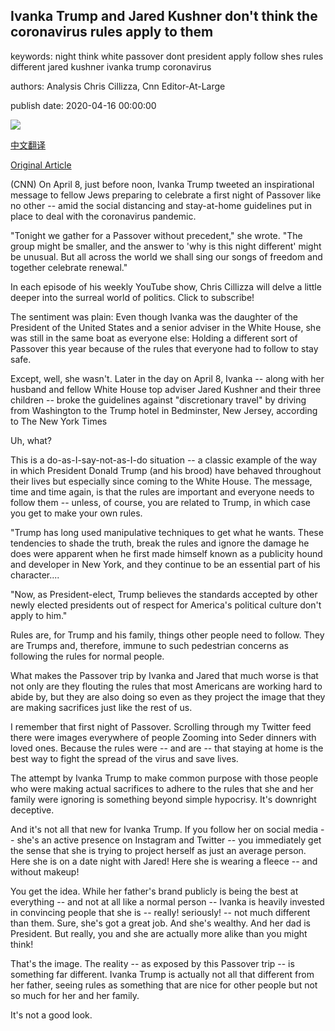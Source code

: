 ## Ivanka Trump and Jared Kushner don't think the coronavirus rules apply to them

keywords: night think white passover dont president apply follow shes rules different jared kushner ivanka trump coronavirus

authors: Analysis Chris Cillizza, Cnn Editor-At-Large

publish date: 2020-04-16 00:00:00

![](https://cdn.cnn.com/cnnnext/dam/assets/181030152742-02-ivanka-trump-jared-kushner-departure-1030-super-tease.jpg)

[中文翻译](Ivanka%20Trump%20and%20Jared%20Kushner%20don%27t%20think%20the%20coronavirus%20rules%20apply%20to%20them_zh.md)

[Original Article](https://edition.cnn.com/2020/04/16/politics/ivanka-trump-jared-kushner-passover/index.html)

(CNN) On April 8, just before noon, Ivanka Trump tweeted an inspirational message to fellow Jews preparing to celebrate a first night of Passover like no other -- amid the social distancing and stay-at-home guidelines put in place to deal with the coronavirus pandemic.

"Tonight we gather for a Passover without precedent," she wrote. "The group might be smaller, and the answer to 'why is this night different' might be unusual. But all across the world we shall sing our songs of freedom and together celebrate renewal."

In each episode of his weekly YouTube show, Chris Cillizza will delve a little deeper into the surreal world of politics. Click to subscribe\!

The sentiment was plain: Even though Ivanka was the daughter of the President of the United States and a senior adviser in the White House, she was still in the same boat as everyone else: Holding a different sort of Passover this year because of the rules that everyone had to follow to stay safe.

Except, well, she wasn't. Later in the day on April 8, Ivanka -- along with her husband and fellow White House top adviser Jared Kushner and their three children -- broke the guidelines against "discretionary travel" by driving from Washington to the Trump hotel in Bedminster, New Jersey, according to The New York Times

Uh, what?

This is a do-as-I-say-not-as-I-do situation -- a classic example of the way in which President Donald Trump (and his brood) have behaved throughout their lives but especially since coming to the White House. The message, time and time again, is that the rules are important and everyone needs to follow them -- unless, of course, you are related to Trump, in which case you get to make your own rules.

"Trump has long used manipulative techniques to get what he wants. These tendencies to shade the truth, break the rules and ignore the damage he does were apparent when he first made himself known as a publicity hound and developer in New York, and they continue to be an essential part of his character....

"Now, as President-elect, Trump believes the standards accepted by other newly elected presidents out of respect for America's political culture don't apply to him."

Rules are, for Trump and his family, things other people need to follow. They are Trumps and, therefore, immune to such pedestrian concerns as following the rules for normal people.

What makes the Passover trip by Ivanka and Jared that much worse is that not only are they flouting the rules that most Americans are working hard to abide by, but they are also doing so even as they project the image that they are making sacrifices just like the rest of us.

I remember that first night of Passover. Scrolling through my Twitter feed there were images everywhere of people Zooming into Seder dinners with loved ones. Because the rules were -- and are -- that staying at home is the best way to fight the spread of the virus and save lives.

The attempt by Ivanka Trump to make common purpose with those people who were making actual sacrifices to adhere to the rules that she and her family were ignoring is something beyond simple hypocrisy. It's downright deceptive.

And it's not all that new for Ivanka Trump. If you follow her on social media -- she's an active presence on Instagram and Twitter -- you immediately get the sense that she is trying to project herself as just an average person. Here she is on a date night with Jared\! Here she is wearing a fleece -- and without makeup\!

You get the idea. While her father's brand publicly is being the best at everything -- and not at all like a normal person -- Ivanka is heavily invested in convincing people that she is -- really\! seriously\! -- not much different than them. Sure, she's got a great job. And she's wealthy. And her dad is President. But really, you and she are actually more alike than you might think\!

That's the image. The reality -- as exposed by this Passover trip -- is something far different. Ivanka Trump is actually not all that different from her father, seeing rules as something that are nice for other people but not so much for her and her family.

It's not a good look.
